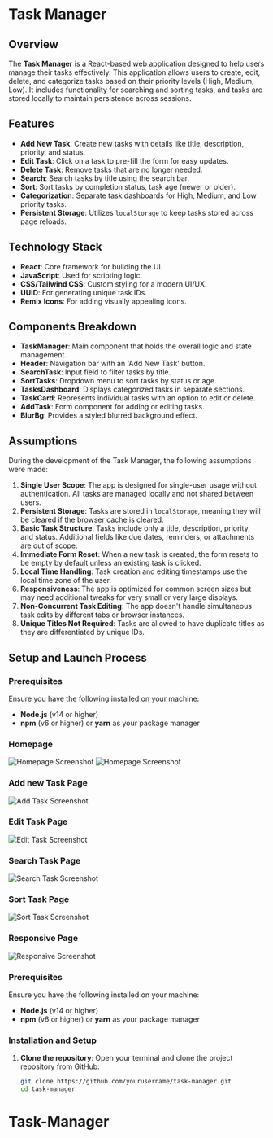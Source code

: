 # Task Manager

## Overview
The **Task Manager** is a React-based web application designed to help users manage their tasks effectively. This application allows users to create, edit, delete, and categorize tasks based on their priority levels (High, Medium, Low). It includes functionality for searching and sorting tasks, and tasks are stored locally to maintain persistence across sessions.

## Features
- **Add New Task**: Create new tasks with details like title, description, priority, and status.
- **Edit Task**: Click on a task to pre-fill the form for easy updates.
- **Delete Task**: Remove tasks that are no longer needed.
- **Search**: Search tasks by title using the search bar.
- **Sort**: Sort tasks by completion status, task age (newer or older).
- **Categorization**: Separate task dashboards for High, Medium, and Low priority tasks.
- **Persistent Storage**: Utilizes `localStorage` to keep tasks stored across page reloads.

## Technology Stack
- **React**: Core framework for building the UI.
- **JavaScript**: Used for scripting logic.
- **CSS/Tailwind CSS**: Custom styling for a modern UI/UX.
- **UUID**: For generating unique task IDs.
- **Remix Icons**: For adding visually appealing icons.

## Components Breakdown
- **TaskManager**: Main component that holds the overall logic and state management.
- **Header**: Navigation bar with an 'Add New Task' button.
- **SearchTask**: Input field to filter tasks by title.
- **SortTasks**: Dropdown menu to sort tasks by status or age.
- **TasksDashboard**: Displays categorized tasks in separate sections.
- **TaskCard**: Represents individual tasks with an option to edit or delete.
- **AddTask**: Form component for adding or editing tasks.
- **BlurBg**: Provides a styled blurred background effect.

## Assumptions
During the development of the Task Manager, the following assumptions were made:
1. **Single User Scope**: The app is designed for single-user usage without authentication. All tasks are managed locally and not shared between users.
2. **Persistent Storage**: Tasks are stored in `localStorage`, meaning they will be cleared if the browser cache is cleared.
3. **Basic Task Structure**: Tasks include only a title, description, priority, and status. Additional fields like due dates, reminders, or attachments are out of scope.
4. **Immediate Form Reset**: When a new task is created, the form resets to be empty by default unless an existing task is clicked.
5. **Local Time Handling**: Task creation and editing timestamps use the local time zone of the user.
6. **Responsiveness**: The app is optimized for common screen sizes but may need additional tweaks for very small or very large displays.
7. **Non-Concurrent Task Editing**: The app doesn't handle simultaneous task edits by different tabs or browser instances.
8. **Unique Titles Not Required**: Tasks are allowed to have duplicate titles as they are differentiated by unique IDs.

## Setup and Launch Process

### Prerequisites
Ensure you have the following installed on your machine:
- **Node.js** (v14 or higher)
- **npm** (v6 or higher) or **yarn** as your package manager


### Homepage
![Homepage Screenshot](src/assets/screenshots/HomePage1.png)
![Homepage Screenshot](src/assets/screenshots/HomePage2.png)

### Add new Task Page
![Add Task Screenshot](src/assets/screenshots/AddTask.png)

### Edit Task Page
![Edit Task Screenshot](src/assets/screenshots/EditTask.png)

### Search Task Page
![Search Task Screenshot](src/assets/screenshots/SearchTask.png)

### Sort Task Page
![Sort Task Screenshot](src/assets/screenshots/SortTask.png)

### Responsive Page
![Responsive Screenshot](src/assets/screenshots/responsive.png)



### Prerequisites
Ensure you have the following installed on your machine:
- **Node.js** (v14 or higher)
- **npm** (v6 or higher) or **yarn** as your package manager


### Installation and Setup
1. **Clone the repository**:
   Open your terminal and clone the project repository from GitHub:
   ```bash
   git clone https://github.com/yourusername/task-manager.git
   cd task-manager
# Task-Manager
